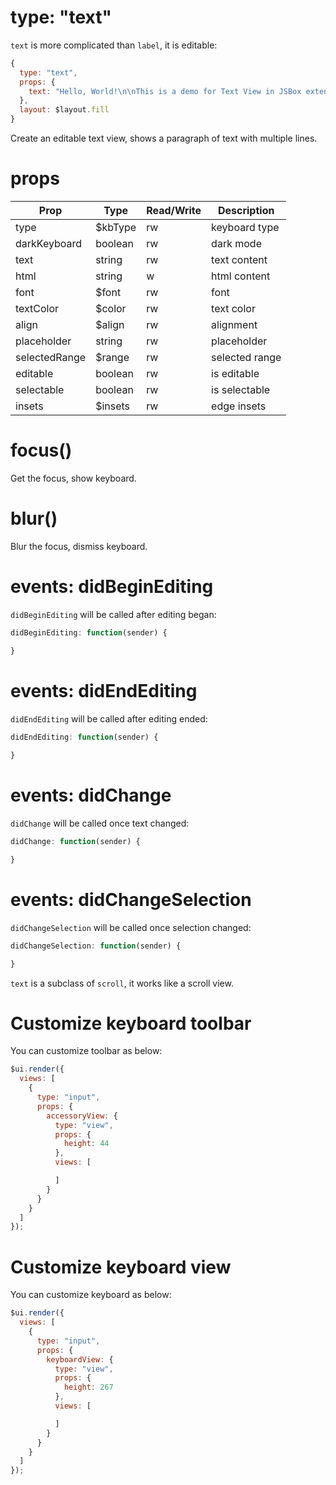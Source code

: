 # type: "text"

`text` is more complicated than `label`, it is editable:

```js
{
  type: "text",
  props: {
    text: "Hello, World!\n\nThis is a demo for Text View in JSBox extension!\n\nCurrently we don't support attributed string in iOS.\n\nYou can try html! Looks pretty cool."
  },
  layout: $layout.fill
}
```

Create an editable text view, shows a paragraph of text with multiple lines.

# props

Prop | Type | Read/Write | Description
---|---|---|---
type | $kbType | rw | keyboard type
darkKeyboard | boolean | rw | dark mode
text | string | rw | text content
html | string | w | html content
font | $font | rw | font
textColor | $color | rw | text color
align | $align | rw | alignment
placeholder | string | rw | placeholder
selectedRange | $range | rw | selected range
editable | boolean | rw | is editable
selectable | boolean | rw | is selectable
insets | $insets | rw | edge insets

# focus()

Get the focus, show keyboard.

# blur()

Blur the focus, dismiss keyboard.

# events: didBeginEditing

`didBeginEditing` will be called after editing began:

```js
didBeginEditing: function(sender) {

}
```

# events: didEndEditing

`didEndEditing` will be called after editing ended:

```js
didEndEditing: function(sender) {
  
}
```

# events: didChange

`didChange` will be called once text changed:

```js
didChange: function(sender) {

}
```

# events: didChangeSelection

`didChangeSelection` will be called once selection changed:

```js
didChangeSelection: function(sender) {

}
```

`text` is a subclass of `scroll`, it works like a scroll view.

# Customize keyboard toolbar

You can customize toolbar as below:

```js
$ui.render({
  views: [
    {
      type: "input",
      props: {
        accessoryView: {
          type: "view",
          props: {
            height: 44
          },
          views: [

          ]
        }
      }
    }
  ]
});
```

# Customize keyboard view

You can customize keyboard as below:

```js
$ui.render({
  views: [
    {
      type: "input",
      props: {
        keyboardView: {
          type: "view",
          props: {
            height: 267
          },
          views: [

          ]
        }
      }
    }
  ]
});
```
